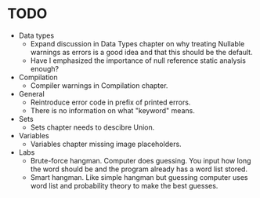 # TODO

- Data types
  - Expand discussion in Data Types chapter on why treating Nullable warnings as errors is a good idea and that this should be the default.
  - Have I emphasized the importance of null reference static analysis enough?
- Compilation
  - Compiler warnings in Compilation chapter.
- General
  - Reintroduce error code in prefix of printed errors.
  - There is no information on what "keyword" means.
- Sets
  - Sets chapter needs to descibre Union.
- Variables
  - Variables chapter missing image placeholders.
- Labs
  - Brute-force hangman. Computer does guessing. You input how long the word should be and the program already has a word list stored.
  - Smart hangman. Like simple hangman but guessing computer uses word list and probability theory to make the best guesses.
